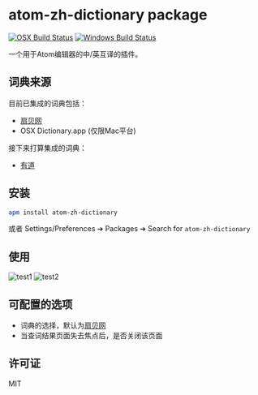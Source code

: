# atom-zh-dictionary package
[![OSX Build Status](https://travis-ci.org/chendotjs/atom-zh-dictionary.svg?branch=master)](https://travis-ci.org/chendotjs/atom-zh-dictionary) [![Windows Build Status](https://ci.appveyor.com/api/projects/status/qf854i7oyno8oupu/branch/master?svg=true)](https://ci.appveyor.com/project/chendotjs/atom-zh-dictionary/branch/master)

一个用于Atom编辑器的中/英互译的插件。

## 词典来源

目前已集成的词典包括：

- [扇贝网](https://www.shanbay.com)
- OSX Dictionary.app (仅限Mac平台)

接下来打算集成的词典：

- [有道](http://dict.youdao.com)

## 安装

```bash
apm install atom-zh-dictionary
```

或者 Settings/Preferences ➔ Packages ➔ Search for `atom-zh-dictionary`

## 使用

![test1](https://raw.githubusercontent.com/chendotjs/atom-zh-dictionary/master/gif/test1.gif) ![test2](https://raw.githubusercontent.com/chendotjs/atom-zh-dictionary/master/gif/test2.gif)

## 可配置的选项

- 词典的选择，默认为[扇贝网](https://www.shanbay.com)
- 当查词结果页面失去焦点后，是否关闭该页面

## 许可证

MIT
